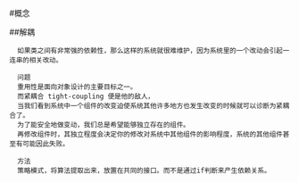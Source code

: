 #概念

##解耦 

      如果类之间有非常强的依赖性，那么这样的系统就很难维护，因为系统里的一个改动会引起一连串的相关改动。

      问题
      重用性是面向对象设计的主要目标之一。
      而紧耦合 tight-coupling 便是他的敌人，
      当我们看到系统中一个组件的改变迫使系统其他许多地方也发生改变的时候就可以诊断为紧耦合了。
      为了能安全地做变动，我们总是希望能够独立存在的组件。
      再修改组件时，其独立程度会决定你的修改对系统中其他组件的影响程度，系统的其他组件甚至有可能因此失败。

      方法
      策略模式，将算法提取出来，放置在共同的接口。而不是通过if判断来产生依赖关系。
